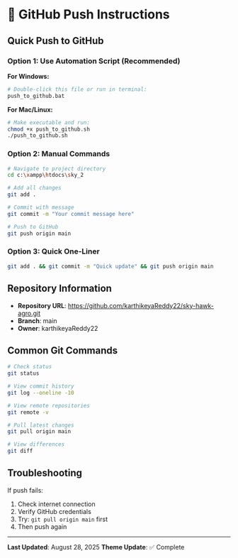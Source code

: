 # 🚀 GitHub Push Instructions

## Quick Push to GitHub

### Option 1: Use Automation Script (Recommended)
**For Windows:**
```bash
# Double-click this file or run in terminal:
push_to_github.bat
```

**For Mac/Linux:**
```bash
# Make executable and run:
chmod +x push_to_github.sh
./push_to_github.sh
```

### Option 2: Manual Commands
```bash
# Navigate to project directory
cd c:\xampp\htdocs\sky_2

# Add all changes
git add .

# Commit with message
git commit -m "Your commit message here"

# Push to GitHub
git push origin main
```

### Option 3: Quick One-Liner
```bash
git add . && git commit -m "Quick update" && git push origin main
```

## Repository Information
- **Repository URL**: https://github.com/karthikeyaReddy22/sky-hawk-agro.git
- **Branch**: main
- **Owner**: karthikeyaReddy22

## Common Git Commands
```bash
# Check status
git status

# View commit history
git log --oneline -10

# View remote repositories
git remote -v

# Pull latest changes
git pull origin main

# View differences
git diff
```

## Troubleshooting
If push fails:
1. Check internet connection
2. Verify GitHub credentials
3. Try: `git pull origin main` first
4. Then push again

---
**Last Updated**: August 28, 2025
**Theme Update**: ✅ Complete
